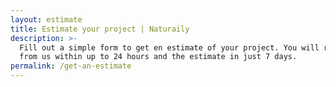 ```yaml
---
layout: estimate
title: Estimate your project | Naturaily
description: >-
  Fill out a simple form to get en estimate of your project. You will receive the first feedback
  from us within up to 24 hours and the estimate in just 7 days.
permalink: /get-an-estimate
---
```

